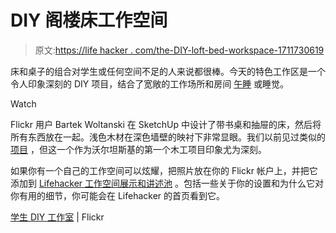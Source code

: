 # DIY 阁楼床工作空间

> 原文:[https://life hacker . com/the-DIY-loft-bed-workspace-1711730619](https://lifehacker.com/the-diy-loft-bed-workspace-1711730619)

床和桌子的组合对学生或任何空间不足的人来说都很棒。今天的特色工作区是一个令人印象深刻的 DIY 项目，结合了宽敞的工作场所和房间 [午睡](https://lifehacker.com/how-long-to-nap-for-the-biggest-brain-benefits-1251546669) 或睡觉。

Watch

Flickr 用户 Bartek Woltanski 在 SketchUp 中设计了带书桌和抽屉的床，然后将所有东西放在一起。浅色木材在深色墙壁的映衬下非常显眼。我们以前见过类似的[项目](https://lifehacker.com/the-luxury-loft-desk-5551260) ，但这一个作为沃尔坦斯基的第一个木工项目印象尤为深刻。

如果你有一个自己的工作空间可以炫耀，把照片放在你的 Flickr 帐户上，并把它添加到 [Lifehacker 工作空间展示和讲述池](http://www.flickr.com/groups/lifehacker-workspace-showandtell/) 。包括一些关于你的设置和为什么它对你有用的细节，你可能会在 Lifehacker 的首页看到它。

[学生 DIY 工作室](https://www.flickr.com/photos/133271700@N06/18740262286/in/pool-lifehacker-workspace-showandtell) | Flickr